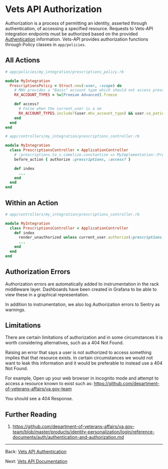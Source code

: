 # Vets API Authorization

Authorization is a process of permitting an identity, asserted through authentication, of accessing a specified resource. Requests to Vets-API integration endpoints must be authorized based on the provided [Authentication](authentication.md) information. Vets-API provides authorization functions through Policy classes in `app/policies`.

## All Actions

```ruby
# app/policies/my_integration/prescriptions_policy.rb

module MyIntegration
  PrescriptionsPolicy = Struct.new(:user, :scope) do
    # MHV provides a "Basic" account type which should not access prescriptions resources
    RX_ACCOUNT_TYPES = %w[Premium Advanced].freeze

    def access?
      # False when the current_user is a ne
      RX_ACCOUNT_TYPES.include?(user.mhv_account_type) && user.va_patient?
    end
  end
end
```

```ruby
# app/controllers/my_integration/prescriptions_controller.rb

module MyIntegration
  class PrescriptionsController < ApplicationController
    # :prescriptions.to_s.camelize.constantize => MyImplementation::Prescriptions
    before_action { authorize :prescriptions, :access? }

    def index
      ...
    end
  end
end
```


## Within an Action

```ruby
# app/controllers/my_integration/prescriptions_controller.rb

module MyIntegration
  class PrescriptionsController < ApplicationController  
    def index
      render_unauthorized unless current_user.authorize(:prescriptions, :access?)
      ...
    end
  end
end
```

## Authorization Errors

Authorization errors are automatically added to instrumentation in the rack middleware layer. Dashboards have been created in Grafana to be able to view these in a graphical representation.

In addition to instrumentation, we also log Authorization errors to Sentry as warnings.

## Limitations

There are certain limitations of authorization and in some circumstances it is worth considering alternatives, such as a 404 Not Found.

Raising an error that says a user is not authorized to access something implies that that resource exists. In certain circumstances we would not want to leak this information and it would be preferable to instead use a 404 Not Found.

For example,
Open up your web browser in incognito mode and attempt to access a resource known to exist such as: https://github.com/department-of-veterans-affairs/va.gov-team

You should see a 404 Response.

## Further Reading

1. https://github.com/department-of-veterans-affairs/va.gov-team/blob/master/products/identity-personalization/login/reference-documents/auth/authentication-and-authorization.md

<hr>

Back: [Vets API Authentication](authentication.md)

Next: [Vets API Documentation](documentation.md)
